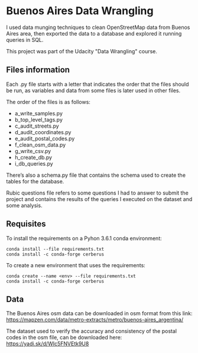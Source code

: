 # Buenos Aires Data Wrangling

I used data munging techniques to clean OpenStreetMap data from Buenos Aires area, then exported the data to a database and explored it running queries in SQL.

This project was part of the Udacity "Data Wrangling" course. 


## Files information

Each .py file starts with a letter that indicates the order that the files should be run, as variables and data from some files is later used in other files.

The order of the files is as follows: 
- a_write_samples.py
- b_top_level_tags.py 
- c_audit_streets.py 
- d_audit_coordinates.py 
- e_audit_postal_codes.py 
- f_clean_osm_data.py
- g_write_csv.py 
- h_create_db.py
- i_db_queries.py 

There’s also a schema.py file that contains the schema used to create the tables for the database. 

Rubic questions file refers to some questions I had to answer to submit the project and contains the results of the queries I executed on the dataset and some analysis.

## Requisites

To install the requirements on a Pyhon 3.6.1 conda environment:

```
conda install --file requirements.txt
conda install -c conda-forge cerberus 
```

To create a new environment that uses the requirements:

```
conda create --name <env> --file requirements.txt
conda install -c conda-forge cerberus 
```

## Data

The Buenos Aires osm data can be downloaded in osm format from this link: https://mapzen.com/data/metro-extracts/metro/buenos-aires_argentina/

The dataset used to verify the accuracy and consistency of the postal codes in the osm file, can be downloaded here: https://yadi.sk/d/WIc5FNVEtk9U8 
